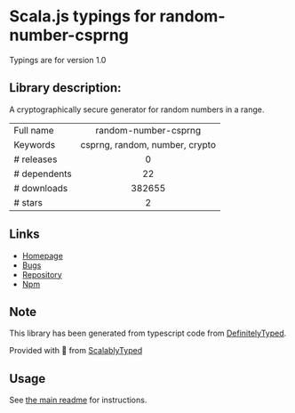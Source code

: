 
# Scala.js typings for random-number-csprng

Typings are for version 1.0

## Library description:
A cryptographically secure generator for random numbers in a range.

|                    |                 |
| ------------------ | :-------------: |
| Full name          | random-number-csprng |
| Keywords           | csprng, random, number, crypto |
| # releases         | 0 |
| # dependents       | 22 |
| # downloads        | 382655 |
| # stars            | 2 |

## Links
- [Homepage](https://github.com/joepie91/node-random-number-csprng#readme)
- [Bugs](https://github.com/joepie91/node-random-number-csprng/issues)
- [Repository](https://github.com/joepie91/node-random-number-csprng)
- [Npm](https://www.npmjs.com/package/random-number-csprng)
    


## Note
This library has been generated from typescript code from [DefinitelyTyped](https://definitelytyped.org).

Provided with :purple_heart: from [ScalablyTyped](https://github.com/oyvindberg/ScalablyTyped)

## Usage
See [the main readme](../../readme.md) for instructions.


